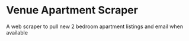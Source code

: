 # Venue Apartment Scraper
A web scraper to pull new 2 bedroom apartment listings and email when available
